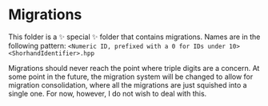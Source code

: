 # Migrations

This folder is a ✨ special ✨ folder that contains migrations. Names are in the following pattern: `<Numeric ID, prefixed with a 0 for IDs under 10><ShorhandIdentifier>.hpp`

Migrations should never reach the point where triple digits are a concern. At some point in the future, the migration system will be changed to allow for migration consolidation, where all the migrations are just squished into a single one. For now, however, I do not wish to deal with this.



